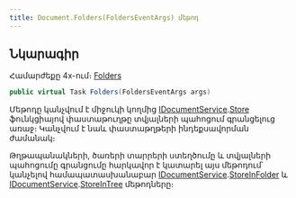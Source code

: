 ```yaml
---
title: Document.Folders(FoldersEventArgs) մեթոդ
---
```


## Նկարագիր

Համարժեքը 4x-ում։ [Folders](https://armsoft.github.io/as4x-docs/HTM/ProgrGuide/ScriptProcs/Folders.html)

```c#
public virtual Task Folders(FoldersEventArgs args)
```

Մեթոդը կանչվում է միջուկի կողմից [IDocumentService](../../services/IDocumentService.md).[Store](../../services/IDocumentService/Store.md) ֆունկցիայով փաստաթուղթը տվյալների պահոցում գրանցելուց առաջ։
Կանչվում է նաև փաստաթղթերի ինդեքսավորման ժամանակ։

Թղթապանակների, ծառերի տարրերի ստեղծումը և տվյալների պահոցումը գրանցումը հարկավոր է կատարել այս մեթոդում՝ կանչելով համապատասխանաբար [IDocumentService](../../services/IDocumentService.md).[StoreInFolder](../../services/IDocumentService/StoreInFolder.md) և [IDocumentService](../../services/IDocumentService.md).[StoreInTree](../../services/IDocumentService/StoreInTree.md) մեթոդները։

